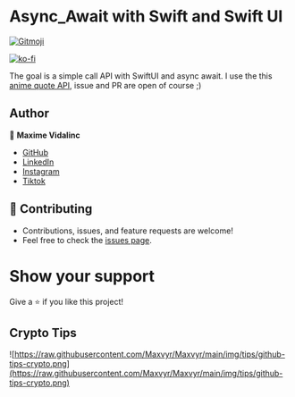 #  Async_Await with Swift and Swift UI 
<a href="https://gitmoji.dev">
  <img src="https://img.shields.io/badge/gitmoji-%20😜%20😍-FFDD67.svg?style=flat-square" alt="Gitmoji">
</a>

[![ko-fi](https://ko-fi.com/img/githubbutton_sm.svg)](https://ko-fi.com/A0A72UVP8)

The goal is a simple call API with SwiftUI and async await. I use the this [anime quote API](https://animechan.vercel.app/docs#10-quotes), issue and PR are open of course ;)


## Author
:man: **Maxime Vidalinc**

- [GitHub](https://github.com/maxvyr)
- [LinkedIn](https://www.linkedin.com/in/maxime-vidalinc/)
- [Instagram](https://www.instagram.com/maxvyr_/)
- [Tiktok](https://www.tiktok.com/@maxvyr)

## 🤝 Contributing
- Contributions, issues, and feature requests are welcome!
- Feel free to check the [issues page](https://github.com/Maxvyr/async_await_swift/issues).

# Show your support
Give a ⭐ if you like this project!

## Crypto Tips
![https://raw.githubusercontent.com/Maxvyr/Maxvyr/main/img/tips/github-tips-crypto.png](https://raw.githubusercontent.com/Maxvyr/Maxvyr/main/img/tips/github-tips-crypto.png)


